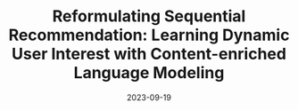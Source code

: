 ---
title: "Reformulating Sequential Recommendation: Learning Dynamic User Interest with Content-enriched Language Modeling"
collection: publications
permalink: /publication/2023-06-01
excerpt: Junzhe Jiang, Shang Qu, Mingyue Cheng, Qi Liu.
date: 2023-09-19
paperurl: 'https://arxiv.org/pdf/2309.10435.pdf'
---